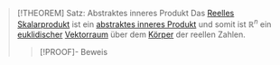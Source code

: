 > [!THEOREM] Satz: Abstraktes inneres Produkt
> Das [Reelles Skalarprodukt](Reelles%20Skalarprodukt.md) ist ein [abstraktes inneres Produkt](../../Abstrakte%20lineare%20Algebra/Euklidische%20Vektorräume/Abstraktes%20inneres%20Produkt.md) und somit ist $\mathbb{R}^n$ ein [euklidischer](../../Abstrakte%20lineare%20Algebra/Euklidische%20Vektorräume/Abstraktes%20inneres%20Produkt.md) [Vektorraum](../../Abstrakte%20lineare%20Algebra/Abstrakter%20Vektorraum.md) über dem [Körper](../../../Mengenlehre/Körper/Körper.md) der reellen Zahlen.
> > [!PROOF]- Beweis
